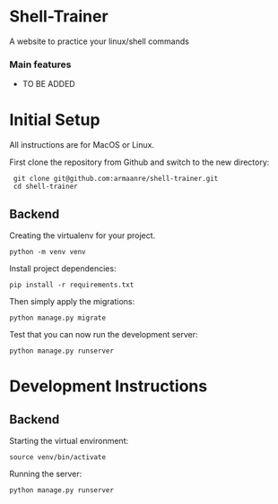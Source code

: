 # Shell-Trainer
A website to practice your linux/shell commands


### Main features

* TO BE ADDED
# Initial Setup

All instructions are for MacOS or Linux.

First clone the repository from Github and switch to the new directory:

     git clone git@github.com:armaanre/shell-trainer.git
     cd shell-trainer 


## Backend

Creating the virtualenv for your project.

```
python -m venv venv
```

Install project dependencies:

    pip install -r requirements.txt
    
    
Then simply apply the migrations:

    python manage.py migrate
    
Test that you can now run the development server:

    python manage.py runserver

# Development Instructions

## Backend

Starting the virtual environment:

```
source venv/bin/activate
```

Running the server:

```
python manage.py runserver
```
